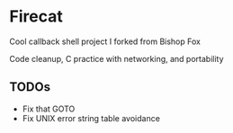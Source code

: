 Firecat
=======

Cool callback shell project I forked from Bishop Fox

Code cleanup, C practice with networking, and portability

TODOs
-----
* Fix that GOTO
* Fix UNIX error string table avoidance
